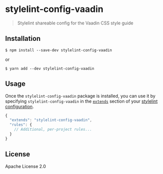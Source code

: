 # stylelint-config-vaadin

> Stylelint shareable config for the Vaadin CSS style guide


## Installation

```
$ npm install --save-dev stylelint-config-vaadin
```

or

```
$ yarn add --dev stylelint-config-vaadin
```


## Usage

Once the `stylelint-config-vaadin` package is installed, you can use it by specifying `stylelint-config-vaadin` in the [`extends`](https://github.com/stylelint/stylelint/blob/master/docs/user-guide/configuration.md#extends) section of your [stylelint configuration](http://stylelint.io/user-guide/configuration/).

```js
{
  "extends": "stylelint-config-vaadin",
  "rules": {
    // Additional, per-project rules...
  }
}
```

## License

Apache License 2.0
